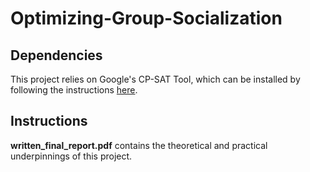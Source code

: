 # Optimizing-Group-Socialization

## Dependencies 
This project relies on Google's CP-SAT Tool, which can be installed by following the instructions [here](https://developers.google.com/optimization/install).

## Instructions
**written_final_report.pdf** contains the theoretical and practical underpinnings of this project.
